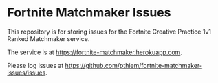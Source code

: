 # Fortnite Matchmaker Issues

This repository is for storing issues for the Fortnite Creative Practice 1v1 Ranked Matchmaker service.

The service is at https://fortnite-matchmaker.herokuapp.com.

Please log issues at https://github.com/pthiem/fortnite-matchmaker-issues/issues.

